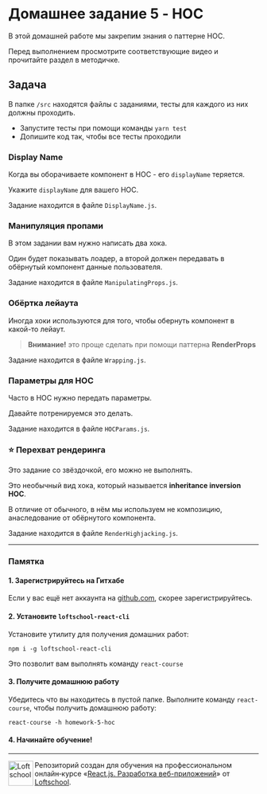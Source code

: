 # Домашнее задание 5 - HOC

В этой домашней работе мы закрепим знания о паттерне HOC.

Перед выполнением просмотрите соответствующие видео и прочитайте раздел в методичке.

## Задача

В папке `/src` находятся файлы с заданиями, тесты для каждого из них должны проходить.

* Запустите тесты при помощи команды `yarn test`
* Допишите код так, чтобы все тесты проходили

### Display Name

Когда вы оборачиваете компонент в HOC - его `displayName` теряется.

Укажите `displayName` для вашего HOC.

Задание находится в файле `DisplayName.js`.

### Манипуляция пропами

В этом задании вам нужно написать два хока.

Один будет показывать лоадер, а второй должен передавать в обёрнутый компонент данные пользователя.

Задание находится в файле `ManipulatingProps.js`.

### Обёртка лейаута

Иногда хоки используются для того, чтобы обернуть компонент в какой-то лейаут.

> **Внимание!** это проще сделать при помощи паттерна **RenderProps**

Задание находится в файле `Wrapping.js`.

### Параметры для HOC

Часто в HOC нужно передать параметры.

Давайте потренируемся это делать.

Задание находится в файле `HOCParams.js`.

### ⭐ Перехват рендеринга 

Это задание со звёздочкой, его можно не выполнять.

Это необычный вид хока, который называется **inheritance inversion HOC**.

В отличие от обычного, в нём мы используем не композицию, анаследование от обёрнутого компонента.

Задание находится в файле `RenderHighjacking.js`.

---

### Памятка

#### 1. Зарегистрируйтесь на Гитхабе

Если у вас ещё нет аккаунта на [github.com](https://github.com/join), скорее зарегистрируйтесь.

#### 2. Установите `loftschool-react-cli`

Установите утилиту для получения домашних работ:

```
npm i -g loftschool-react-cli
```

Это позволит вам выполнять команду `react-course`

#### 3. Получите домашнюю работу

Убедитесь что вы находитесь в пустой папке. Выполните команду `react-course`, чтобы получить домашнюю работу:

```
react-course -h homework-5-hoc
```

#### 4. Начинайте обучение!

---

<a href="https://loftschool.com/course/react/"><img align="left" width="50" height="50" title="Loftschool" src="https://loftschool.com/_nuxt/img/ec83394.svg"></a>

Репозиторий создан для обучения на профессиональном онлайн‑курсе «[React.js. Разработка веб-приложений](https://loftschool.com/course/react/)» от [Loftschool](https://loftschool.com/).